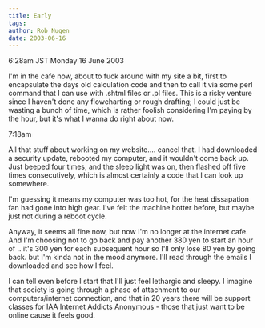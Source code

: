 ```yaml
---
title: Early
tags: 
author: Rob Nugen
date: 2003-06-16
---
```


<p class=date>6:28am JST Monday 16 June 2003</p>

<p>I'm in the cafe now, about to fuck around with my site a bit, first
to encapsulate the days old calculation code and then to call it via
some perl command that I can use with .shtml files or .pl files.  This
is a risky venture since I haven't done any flowcharting or rough
drafting; I could just be wasting a bunch of time, which is rather
foolish considering I'm paying by the hour, but it's what I wanna do
right about now.</p>

<p class=date>7:18am</p>

<p>All that stuff about working on my website....  cancel that.  I had
downloaded a security update, rebooted my computer, and it wouldn't
come back up.  Just beeped four times, and the sleep light was on,
then flashed off five times consecutively, which is almost certainly a
code that I can look up somewhere.</p>

<p>I'm guessing it means my computer was too hot, for the heat
dissapation fan had gone into high gear.  I've felt the machine hotter
before, but maybe just not during a reboot cycle.</p>

<p>Anyway, it seems all fine now, but now I'm no longer at the
internet cafe.  And I'm choosing not to go back and pay another 380
yen to start an hour of ..  it's 300 yen for each subsequent hour so
I'll only lose 80 yen by going back.  but I'm kinda not in the mood
anymore.  I'll read through the emails I downloaded and see how I
feel.</p>

<p>I can tell even before I start that I'll just feel lethargic and
sleepy.  I imagine that society is going through a phase of attachment
to our computers/internet connection, and that in 20 years there will
be support classes for IAA Internet Addicts Anonymous - those that
just want to be online cause it feels good.</p>
